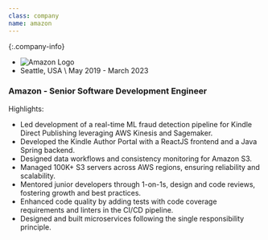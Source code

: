 ```yaml
---
class: company
name: amazon
---
```

{:.company-info}
- ![Amazon Logo](images/amazon.png)
- Seattle, USA \\
May 2019 - March 2023

### Amazon - Senior Software Development Engineer
Highlights:
*   Led development of a real-time ML fraud detection pipeline for Kindle Direct Publishing leveraging AWS Kinesis and Sagemaker.
*   Developed the Kindle Author Portal with a ReactJS frontend and a Java Spring backend.
*   Designed data workflows and consistency monitoring for Amazon S3.
*   Managed 100K+ S3 servers across AWS regions, ensuring reliability and scalability.
*   Mentored junior developers through 1-on-1s, design and code reviews, fostering growth and best practices.
* 	Enhanced code quality by adding tests with code coverage requirements and linters in the CI/CD pipeline.
* 	Designed and built microservices following the single responsibility principle.
